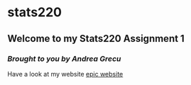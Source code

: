 # stats220

## Welcome to my Stats220 Assignment 1
### *Brought to you by Andrea Grecu*

Have a look at my website [epic website](https://andreag186.github.io/stats220/)
